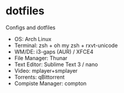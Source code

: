 # dotfiles

Configs and dotfiles

- OS: Arch Linux
- Terminal: zsh + oh my zsh + rxvt-unicode
- WM/DE: i3-gaps (AUR) / XFCE4
- File Manager: Thunar
- Text Editor: Sublime Text 3 / nano
- Video: mplayer+smplayer
- Torrents: qBittorrent
- Compiste Manager: compton
